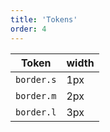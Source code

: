 ```yaml
---
title: 'Tokens'
order: 4
---
```



| Token                | width |
| -------------------- | --------- |
| `border.s` | 1px       |
| `border.m` | 2px       |
| `border.l` | 3px       |